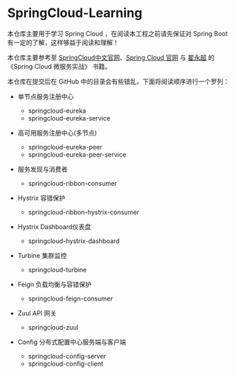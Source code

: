 # SpringCloud-Learning

本仓库主要用于学习 Spring Cloud ，在阅读本工程之前请先保证对 Spring Boot 有一定的了解，这样够益于阅读和理解！

本仓库主要参考至 [SpringCloud中文官网](https://springcloud.cc/)、[Spring Cloud 官网](http://projects.spring.io/spring-cloud/) 与 [翟永超](http://blog.didispace.com/) 的 《Spring Cloud 微服务实战》 书籍。

本仓库在提交后在 GitHub 中的目录会有些错乱，下面将阅读顺序进行一个罗列：

+ 单节点服务注册中心
  - springcloud-eureka
  - springcloud-eureka-service

+ 高可用服务注册中心(多节点)
  - springcloud-eureka-peer
  - springcloud-eureka-peer-service

+ 服务发现与消费者
  - springcloud-ribbon-consumer

+ Hystrix 容错保护
  - springcloud-ribbon-hystrix-consumer

+ Hystrix Dashboard仪表盘
  - springcloud-hystrix-dashboard

+ Turbine 集群监控
  - springcloud-turbine

+ Feign 负载均衡与容错保护
  - springcloud-feign-consumer

+ Zuul API 网关
  - springcloud-zuul
  
+ Config 分布式配置中心服务端与客户端
  - springcloud-config-server
  - springcloud-config-client